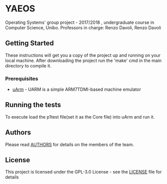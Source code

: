 # YAEOS

Operating Systems' group project - 2017/2018 , undergraduate course in Computer Science, Unibo. Professors in charge: Renzo Davoli, Renzo Davoli

## Getting Started

These instructions will get you a copy of the project up and running on your local machine.
After downloading the project run the 'make' cmd in the main directory to compile it.


### Prerequisites

* [uArm](https://github.com/mellotanica/uARM) - UARM is a simple ARM7TDMI-based machine emulator

## Running the tests

To execute load the p1test file(set it as the Core file) into uArm and run it.

## Authors

Please read [AUTHORS](AUTHORS) for details on the members of the team.

## License

This project is licensed under the GPL-3.0 License - see the [LICENSE](LICENSE) file for details
